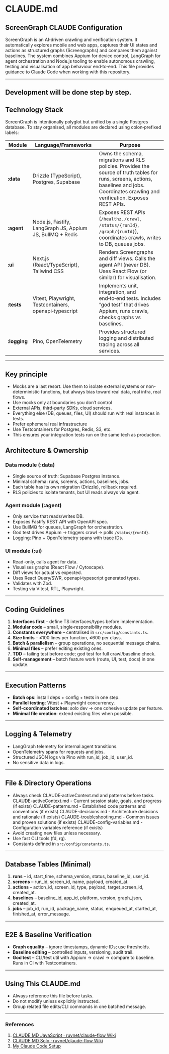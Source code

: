 # CLAUDE.md

## ScreenGraph CLAUDE Configuration

ScreenGraph is an AI‑driven crawling and verification system. It automatically explores mobile and web apps, captures their UI states and actions as structured graphs (Screengraphs) and compares them against baselines. The system combines Appium for device control, LangGraph for agent orchestration and Node.js tooling to enable autonomous crawling, testing and visualisation of app behaviour end‑to‑end. This file provides guidance to Claude Code when working with this repository.

---

## Development will be done step by step.

## Technology Stack

ScreenGraph is intentionally polyglot but unified by a single Postgres database. To stay organised, all modules are declared using colon‑prefixed labels:

| Module   | Language/Frameworks | Purpose |
|----------|----------------------|---------|
| **:data** | Drizzle (TypeScript), Postgres, Supabase | Owns the schema, migrations and RLS policies. Provides the source of truth tables for runs, screens, actions, baselines and jobs. Coordinates crawling and verification. Exposes REST APIs. |
| **:agent** | Node.js, Fastify, LangGraph JS, Appium JS, BullMQ + Redis | Exposes REST APIs (`/healthz`, `/crawl`, `/status/{runId}`, `/graph/{runId}`), coordinates crawls, writes to DB, queues jobs. |
| **:ui** | Next.js (React/TypeScript), Tailwind CSS | Renders Screengraphs and diff views. Calls the agent API (never DB). Uses React Flow (or similar) for visualisation. |
| **:tests** | Vitest, Playwright, Testcontainers, openapi‑typescript | Implements unit, integration, and end‑to‑end tests. Includes “god test” that drives Appium, runs crawls, checks graphs vs baselines. |
| **:logging** | Pino, OpenTelemetry | Provides structured logging and distributed tracing across all services. |

---

## Key principle
- Mocks are a last resort. Use them to isolate external systems or non-deterministic functions, but always bias toward real data, real infra, real flows.
- Use mocks only at boundaries you don’t control
 - External APIs, third-party SDKs, cloud services.
 - Everything else (DB, queues, files, UI) should run with real instances in tests.
 - Prefer ephemeral real infrastructure
 - Use Testcontainers for Postgres, Redis, S3, etc.
 - This ensures your integration tests run on the same tech as production.

## Architecture & Ownership

### Data module (:data)
- Single source of truth: Supabase Postgres instance.
- Minimal schema: runs, screens, actions, baselines, jobs.
- Each table has its own migration (Drizzle), rollback required.
- RLS policies to isolate tenants, but UI reads always via agent.

### Agent module (:agent)
- Only service that reads/writes DB.
- Exposes Fastify REST API with OpenAPI spec.
- Use BullMQ for queues, LangGraph for orchestration.
- God test drives Appium → triggers crawl → polls `/status/{runId}`.
- Logging: Pino + OpenTelemetry spans with trace IDs.

### UI module (:ui)
- Read-only, calls agent for data.
- Visualises graphs (React Flow / Cytoscape).
- Diff views for actual vs expected.
- Uses React Query/SWR, openapi‑typescript generated types.
- Validates with Zod.
- Testing via Vitest, RTL, Playwright.

---

## Coding Guidelines

1. **Interfaces first** – define TS interfaces/types before implementation.
2. **Modular code** – small, single‑responsibility modules.
3. **Constants everywhere** – centralised in `src/config/constants.ts`.
4. **Size limits** – ≤100 lines per function, ≤600 per class.
5. **Batch & parallelism** – group operations, no sequential message chains.
6. **Minimal files** – prefer editing existing ones.
7. **TDD** – failing test before code; god test for full crawl/baseline check.
8. **Self‑management** – batch feature work (route, UI, test, docs) in one update.

---

## Execution Patterns

- **Batch ops**: install deps + config + tests in one step.
- **Parallel testing**: Vitest + Playwright concurrency.
- **Self‑coordinated batches**: solo dev → one cohesive update per feature.
- **Minimal file creation**: extend existing files when possible.

---

## Logging & Telemetry

- LangGraph telemetry for internal agent transitions.
- OpenTelemetry spans for requests and jobs.
- Structured JSON logs via Pino with run_id, job_id, user_id.
- No sensitive data in logs.

---

## File & Directory Operations

- Always check CLAUDE‑activeContext.md and patterns before tasks.
CLAUDE-activeContext.md - Current session state, goals, and progress (if exists)
CLAUDE-patterns.md - Established code patterns and conventions (if exists)
CLAUDE-decisions.md - Architecture decisions and rationale (if exists)
CLAUDE-troubleshooting.md - Common issues and proven solutions (if exists)
CLAUDE-config-variables.md - Configuration variables reference (if exists)
- Avoid creating new files unless necessary.
- Use fast CLI tools (fd, rg).
- Constants defined in `src/config/constants.ts`.

---

## Database Tables (Minimal)

1. **runs** – id, start_time, schema_version, status, baseline_id, user_id.
2. **screens** – run_id, screen_id, name, payload, created_at.
3. **actions** – action_id, screen_id, type, payload, target_screen_id, created_at.
4. **baselines** – baseline_id, app_id, platform, version, graph_json, created_at.
5. **jobs** – job_id, run_id, package_name, status, enqueued_at, started_at, finished_at, error_message.

---

## E2E & Baseline Verification

- **Graph equality** – ignore timestamps, dynamic IDs; use thresholds.
- **Baseline editing** – controlled inputs, versioning, audit trail.
- **God test** – CLI/test util with Appium → crawl → compare to baseline. Runs in CI with Testcontainers.

---

## Using This CLAUDE.md

- Always reference this file before tasks.
- Do not modify unless explicitly instructed.
- Group related file edits/CLI commands in one batched message.

---

### References
1. [CLAUDE MD JavaScript · ruvnet/claude-flow Wiki](https://github.com/ruvnet/claude-flow/wiki/CLAUDE-MD-JavaScript)  
2. [CLAUDE MD Solo · ruvnet/claude-flow Wiki](https://github.com/ruvnet/claude-flow/wiki/CLAUDE-MD-Solo)  
3. [My Claude Code Setup](https://raw.githubusercontent.com/centminmod/my-claude-code-setup/master/CLAUDE.md)  
